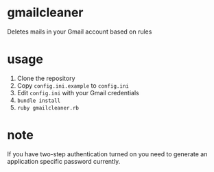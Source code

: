gmailcleaner
============

Deletes mails in your Gmail account based on rules

usage
=====

1. Clone the repository
2. Copy `config.ini.example` to `config.ini`
3. Edit `config.ini` with your Gmail credentials
4. `bundle install`
5. `ruby gmailcleaner.rb`

note
====

If you have two-step authentication turned on you need to generate an application specific password currently.
